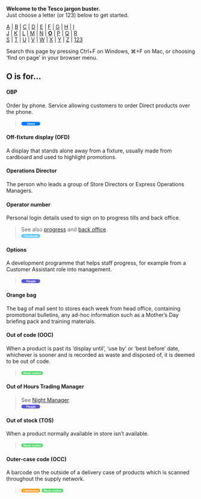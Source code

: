 **Welcome to the Tesco jargon buster.**  
Just choose a letter (or 123) below to get started.  

[A](a.md) | [B](b.md) | [C](c.md) | [D](d.md) | [E](e.md) | [F](f.md) | [G](g.md) | [H](h.md) | [I](i.md)  
[J](j.md) | [K](k.md) | [L](l.md) | [M](m.md) | [N](n.md) | [**O**](o.md) | [P](p.md) | [Q](q.md) | [R](r.md)  
[S](s.md) | [T](t.md) | [U](u.md) | [V](v.md) | [W](w.md) | [X](x.md) | [Y](y.md) | [Z](z.md) | [123](123.md)

Search this page by pressing Ctrl+F on Windows, ⌘+F on Mac, or choosing ‘find on page’ in your browser menu.

## O is for…

#### OBP
Order by phone. Service allowing customers to order Direct products over the phone.  
> ![Direct](assets/images/tag-direct.png)  

#### Off-fixture display (OFD)
A display that stands alone away from a fixture, usually made from cardboard and used to highlight promotions.

#### Operations Director
The person who leads a group of Store Directors or Express Operations Managers.

#### Operator number
Personal login details used to sign on to progress tills and back office.  
> See also [progress](p.md#progress) and [back office](b.md#back-office).  
> ![Checkouts](assets/images/tag-checkouts.png)

#### Options
A development programme that helps staff progress, for example from a Customer Assistant role into management.
> ![People](assets/images/tag-people.png)

#### Orange bag
The bag of mail sent to stores each week from head office, containing promotional bulletins, any ad-hoc information such as a Mother’s Day briefing pack and training materials.

#### Out of code (OOC)
When a product is past its ‘display until’, ‘use by’ or ‘best before’ date, whichever is sooner and is recorded as waste and disposed of, it is deemed to be out of code.  
> ![Stock control](assets/images/tag-stockcontrol.png)

#### Out of Hours Trading Manager
> See [Night Manager](n.md#night-manager).  
> ![People](assets/images/tag-people.png)

#### Out of stock (TOS)
When a product normally available in store isn’t available.  
> ![Stock control](assets/images/tag-stockcontrol.png)

#### Outer-case code (OCC)
A barcode on the outside of a delivery case of products which is scanned throughout the supply network.  
> ![Distribution](assets/images/tag-distribution.png) ![Stock control](assets/images/tag-stockcontrol.png)
